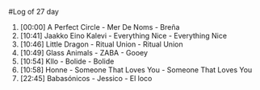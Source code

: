 #Log of 27 day

1. [00:00] A Perfect Circle - Mer De Noms - Breña
1. [10:41] Jaakko Eino Kalevi - Everything Nice - Everything Nice
1. [10:46] Little Dragon - Ritual Union - Ritual Union
1. [10:49] Glass Animals - ZABA - Gooey
1. [10:54] Kllo - Bolide - Bolide
1. [10:58] Honne - Someone That Loves You - Someone That Loves You
1. [22:45] Babasónicos - Jessico - El loco
